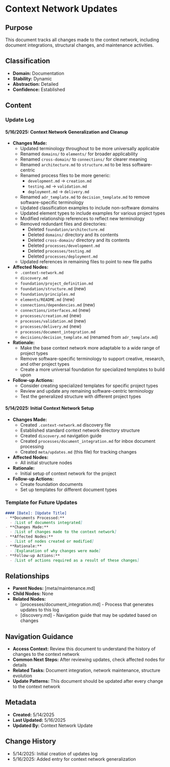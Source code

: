 # Context Network Updates

## Purpose
This document tracks all changes made to the context network, including document integrations, structural changes, and maintenance activities.

## Classification
- **Domain:** Documentation
- **Stability:** Dynamic
- **Abstraction:** Detailed
- **Confidence:** Established

## Content

### Update Log

#### 5/16/2025: Context Network Generalization and Cleanup
- **Changes Made:**
  - Updated terminology throughout to be more universally applicable
  - Renamed `domains/` to `elements/` for broader applicability
  - Renamed `cross-domain/` to `connections/` for clearer meaning
  - Renamed `architecture.md` to `structure.md` to be less software-centric
  - Renamed process files to be more generic:
    - `development.md` → `creation.md`
    - `testing.md` → `validation.md`
    - `deployment.md` → `delivery.md`
  - Renamed `adr_template.md` to `decision_template.md` to remove software-specific terminology
  - Updated classification examples to include non-software domains
  - Updated element types to include examples for various project types
  - Modified relationship references to reflect new terminology
  - Removed redundant files and directories:
    - Deleted `foundation/architecture.md`
    - Deleted `domains/` directory and its contents
    - Deleted `cross-domain/` directory and its contents
    - Deleted `processes/development.md`
    - Deleted `processes/testing.md`
    - Deleted `processes/deployment.md`
  - Updated references in remaining files to point to new file paths
- **Affected Nodes:**
  - `.context-network.md`
  - `discovery.md`
  - `foundation/project_definition.md`
  - `foundation/structure.md` (new)
  - `foundation/principles.md`
  - `elements/README.md` (new)
  - `connections/dependencies.md` (new)
  - `connections/interfaces.md` (new)
  - `processes/creation.md` (new)
  - `processes/validation.md` (new)
  - `processes/delivery.md` (new)
  - `processes/document_integration.md`
  - `decisions/decision_template.md` (renamed from `adr_template.md`)
- **Rationale:**
  - Make the base context network more adaptable to a wide range of project types
  - Remove software-specific terminology to support creative, research, and other project types
  - Create a more universal foundation for specialized templates to build upon
- **Follow-up Actions:**
  - Consider creating specialized templates for specific project types
  - Review and update any remaining software-centric terminology
  - Test the generalized structure with different project types

#### 5/14/2025: Initial Context Network Setup
- **Changes Made:**
  - Created `.context-network.md` discovery file
  - Established standard context network directory structure
  - Created `discovery.md` navigation guide
  - Created `processes/document_integration.md` for inbox document processing
  - Created `meta/updates.md` (this file) for tracking changes
- **Affected Nodes:**
  - All initial structure nodes
- **Rationale:**
  - Initial setup of context network for the project
- **Follow-up Actions:**
  - Create foundation documents
  - Set up templates for different document types

### Template for Future Updates

```markdown
#### [Date]: [Update Title]
- **Documents Processed:**
  - [List of documents integrated]
- **Changes Made:**
  - [List of changes made to the context network]
- **Affected Nodes:**
  - [List of nodes created or modified]
- **Rationale:**
  - [Explanation of why changes were made]
- **Follow-up Actions:**
  - [List of actions required as a result of these changes]
```

## Relationships
- **Parent Nodes:** [meta/maintenance.md]
- **Child Nodes:** None
- **Related Nodes:** 
  - [processes/document_integration.md] - Process that generates updates to this log
  - [discovery.md] - Navigation guide that may be updated based on changes

## Navigation Guidance
- **Access Context:** Review this document to understand the history of changes to the context network
- **Common Next Steps:** After reviewing updates, check affected nodes for details
- **Related Tasks:** Document integration, network maintenance, structure evolution
- **Update Patterns:** This document should be updated after every change to the context network

## Metadata
- **Created:** 5/14/2025
- **Last Updated:** 5/16/2025
- **Updated By:** Context Network Update

## Change History
- 5/14/2025: Initial creation of updates log
- 5/16/2025: Added entry for context network generalization
